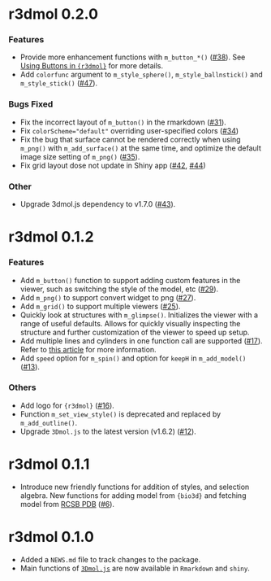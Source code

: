 # r3dmol 0.2.0

### Features

* Provide more enhancement functions with `m_button_*()` ([#38](https://github.com/swsoyee/r3dmol/pull/38)). 
See [Using Buttons in `{r3dmol}`](https://swsoyee.github.io/r3dmol/articles/using-buttons.html) for more details.
* Add `colorfunc` argument to `m_style_sphere()`, `m_style_ballnstick()` and `m_style_stick()` ([#47](https://github.com/swsoyee/r3dmol/issues/47)).

### Bugs Fixed

* Fix the incorrect layout of `m_button()` in the rmarkdown ([#31](https://github.com/swsoyee/r3dmol/pull/31)).
* Fix `colorScheme="default"` overriding user-specified colors ([#34](https://github.com/swsoyee/r3dmol/pull/34))
* Fix the bug that surface cannot be rendered correctly when using `m_png()`
with `m_add_surface()` at the same time, and optimize the default image size 
setting of `m_png()` ([#35](https://github.com/swsoyee/r3dmol/issues/35)).
* Fix grid layout dose not update in Shiny app ([#42](https://github.com/swsoyee/r3dmol/issues/42), [#44](https://github.com/swsoyee/r3dmol/issues/44))

### Other

* Upgrade 3dmol.js dependency to v1.7.0 ([#43](https://github.com/swsoyee/r3dmol/pull/43)).

# r3dmol 0.1.2

### Features

* Add `m_button()` function to support adding custom features in the viewer, 
such as switching the style of the model, etc ([#29](https://github.com/swsoyee/r3dmol/pull/29)).
* Add `m_png()` to support convert widget to png ([#27](https://github.com/swsoyee/r3dmol/pull/27)).
* Add `m_grid()` to support multiple viewers ([#25](https://github.com/swsoyee/r3dmol/pull/25)).
* Quickly look at structures with `m_glimpse()`. Initializes the viewer with 
a range of useful defaults. Allows for quickly visually inspecting the structure
and further customization of the viewer to speed up setup.
* Add multiple lines and cylinders in one function call are supported ([#17](https://github.com/swsoyee/r3dmol/pull/17)). Refer to [this article](https://swsoyee.github.io/r3dmol/articles/multi-selections.html) for 
more information.
* Add `speed` option for `m_spin()` and option for `keepH` in `m_add_model()` ([#13](https://github.com/swsoyee/r3dmol/pull/13)).

### Others

* Add logo for `{r3dmol}` ([#16](https://github.com/swsoyee/r3dmol/pull/16)).
* Function `m_set_view_style()` is deprecated and replaced by `m_add_outline()`.
* Upgrade `3Dmol.js` to the latest version (v1.6.2) ([#12](https://github.com/swsoyee/r3dmol/pull/12)).

# r3dmol 0.1.1

* Introduce new friendly functions for addition of styles, and selection algebra. New functions for adding model from `{bio3d}` and fetching model from [RCSB PDB](https://www.rcsb.org/) ([#6](https://github.com/swsoyee/r3dmol/pull/6)).

# r3dmol 0.1.0

* Added a `NEWS.md` file to track changes to the package.
* Main functions of [`3Dmol.js`](http://3dmol.csb.pitt.edu/doc/$3Dmol.GLViewer.html) are now available in `Rmarkdown` and `shiny`.
